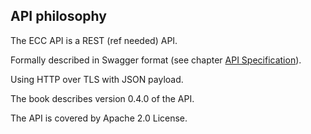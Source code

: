 ## API philosophy

The ECC API is a REST (ref needed) API.

Formally described in Swagger format (see chapter [API Specification](swagger_specification.md)).

Using HTTP over TLS with JSON payload.

The book describes version 0.4.0 of the API. 

The API is covered by Apache 2.0 License.


